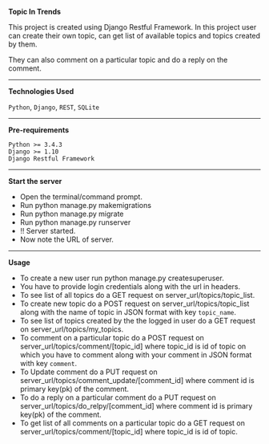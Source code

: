 **Topic In Trends**

This project is created using Django Restful Framework. 
In this project user can create their own topic, can get list of 
available topics and topics created by them.

They can also comment on a particular topic and do a reply on the comment.

****
**Technologies Used**

`Python`, `Django`, `REST`, `SQLite`

****
**Pre-requirements**
    
    Python >= 3.4.3
    Django >= 1.10
    Django Restful Framework
    
****
**Start the server**

- Open the terminal/command prompt.
- Run python manage.py makemigrations
- Run python manage.py migrate
- Run python manage.py runserver
- !! Server started. 
- Now note the URL of server.

****
**Usage**

- To create a new user run python manage.py createsuperuser.
- You have to provide login credentials along with the url in headers.
- To see list of all topics do a GET request on server_url/topics/topic_list.
- To create new topic do a POST request on server_url/topics/topic_list along with the name of topic in JSON format
  with key `topic_name`.
- To see list of topics created by the the logged in user do a GET request on server_url/topics/my_topics.
- To comment on a particular topic do a POST request on server_url/topics/comment/[topic_id] where topic_id is id of
  topic on which you have to comment along with your comment in JSON format with key `comment`.
- To Update comment do a PUT request on server_url/topics/comment_update/[comment_id] where comment id is
  primary key(pk) of the comment.
- To do a reply on a particular comment do a PUT request on server_url/topics/do_relpy/[comment_id] where comment id is
  primary key(pk) of the comment.
- To get list of all comments on a particular topic do a GET request on server_url/topics/comment/[topic_id] 
  where topic_id is id of topic. 